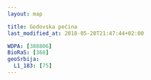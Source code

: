 ```yaml
---
layout: map

title: Godovska pećina
last_modified_at: 2018-05-20T21:47:44+02:00

WDPA: [388806]
BioRaS: [368]
geoSrbija:
  L1_183: [75]
---
```

